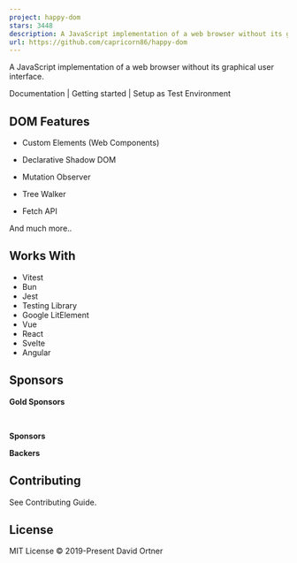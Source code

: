 ```yaml
---
project: happy-dom
stars: 3448
description: A JavaScript implementation of a web browser without its graphical user interface
url: https://github.com/capricorn86/happy-dom
---
```


A JavaScript implementation of a web browser without its graphical user interface.

Documentation | Getting started | Setup as Test Environment

DOM Features
------------

-   Custom Elements (Web Components)
    
-   Declarative Shadow DOM
    
-   Mutation Observer
    
-   Tree Walker
    
-   Fetch API
    

And much more..

Works With
----------

-   Vitest
-   Bun
-   Jest
-   Testing Library
-   Google LitElement
-   Vue
-   React
-   Svelte
-   Angular

Sponsors
--------

**Gold Sponsors**

     

**Sponsors**

**Backers**

Contributing
------------

See Contributing Guide.

License
-------

MIT License © 2019-Present David Ortner
